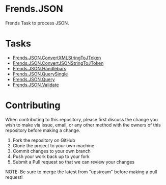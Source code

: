 # Frends.JSON

Frends Task to process JSON.

# Tasks

- [Frends.JSON.ConvertXMLStringToJToken](Frends.JSON.ConvertXMLStringToJToken/README.md)
- [Frends.JSON.ConvertJSONStringToJToken](Frends.JSON.ConvertJSONStringToJToken/README.md)
- [Frends.JSON.Handlebars](Frends.JSON.Handlebars/README.md)
- [Frends.JSON.QuerySingle](Frends.JSON.QuerySingle/README.md)
- [Frends.JSON.Query](Frends.JSON.Query/README.md)
- [Frends.JSON.Validate](Frends.JSON.Validate/README.md)

# Contributing
When contributing to this repository, please first discuss the change you wish to make via issue, email, or any other method with the owners of this repository before making a change.

1. Fork the repository on GitHub
2. Clone the project to your own machine
3. Commit changes to your own branch
4. Push your work back up to your fork
5. Submit a Pull request so that we can review your changes

NOTE: Be sure to merge the latest from "upstream" before making a pull request!